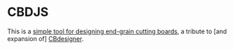 # CBDJS
This is a <a href="./cb.html">simple tool for designing end-grain cutting
boards</a>, a tribute to [and expansion of] <a
href="https://www.lastalias.com/cbdesigner/">CBdesigner</a>.
